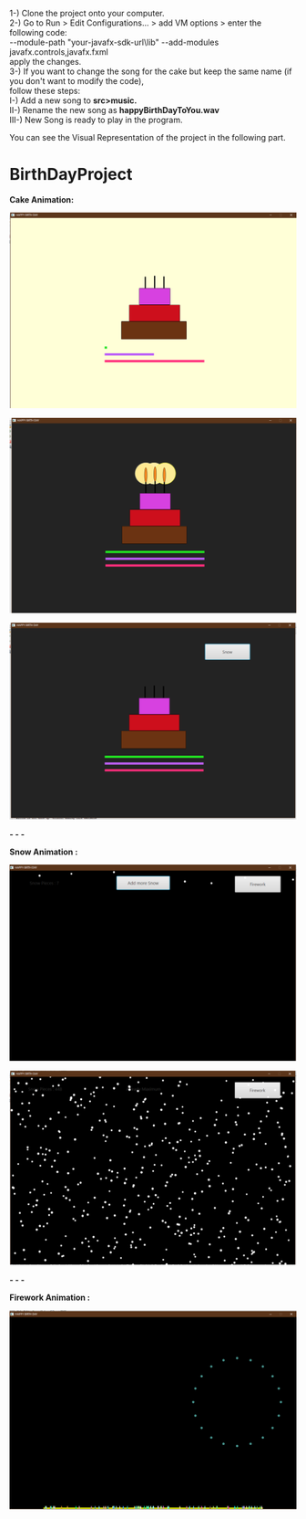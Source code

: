 
1-) Clone the project onto your computer.<br>
2-) Go to Run > Edit Configurations... > add VM options > enter the following code:<br>
--module-path "your-javafx-sdk-url\lib" --add-modules javafx.controls,javafx.fxml<br>
apply the changes.<br>
3-) If you want to change the song for the cake but keep the same name (if you don't want to modify the code), <br>follow these steps:<br>
I-) Add a new song to <b>src>music.</b><br>
II-) Rename the new song as <b>happyBirthDayToYou.wav</b><br>
III-) New Song is ready to play in the program.

You can see the Visual Representation of the project in the following part.

# BirthDayProject
**Cake Animation:**
 
![1  Photo Of BirthDay Project](https://github.com/AhmetEminSaglik/BirthDayProject/blob/master/images/1.%20Photo%20Of%20BirthDay%20Project.png) 

![1  Photo Of BirthDay Project](https://github.com/AhmetEminSaglik/BirthDayProject/blob/master/images/2.%20Photo%20Of%20BirthDay%20Project.png) 

![1  Photo Of BirthDay Project](https://github.com/AhmetEminSaglik/BirthDayProject/blob/master/images/3.%20%20Photo%20Of%20BirthDay%20Project.png) 

**- - -**

**Snow Animation :**

![1  Photo Of BirthDay Project](https://github.com/AhmetEminSaglik/BirthDayProject/blob/master/images/4%20Photo%20Of%20BirthDay%20Project.png) 

![1  Photo Of BirthDay Project](https://github.com/AhmetEminSaglik/BirthDayProject/blob/master/images/5.%20Photo%20Of%20BirthDay%20Project.png) 

**- - -**

**Firework Animation :**

![1  Photo Of BirthDay Project](https://github.com/AhmetEminSaglik/BirthDayProject/blob/master/images/6.%20Photo%20Of%20BirthDay%20Project.png) 
